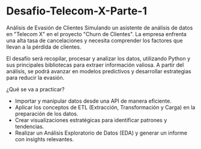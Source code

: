 # Desafio-Telecom-X-Parte-1
Análisis de Evasión de Clientes
Simulando un asistente de análisis de datos en "Telecom X" en el proyecto "Churn de Clientes". La empresa enfrenta una alta tasa de cancelaciones y necesita comprender los factores que llevan a la pérdida de clientes.

El desafío será recopilar, procesar y analizar los datos, utilizando Python y sus principales bibliotecas para extraer información valiosa. A partir del análisis, se podrá avanzar en modelos predictivos y desarrollar estrategias para reducir la evasión.

¿Qué se va a practicar?
- Importar y manipular datos desde una API de manera eficiente.
- Aplicar los conceptos de ETL (Extracción, Transformación y Carga) en la preparación de los datos.
- Crear visualizaciones estratégicas para identificar patrones y tendencias.
- Realizar un Análisis Exploratorio de Datos (EDA) y generar un informe con insights relevantes.
